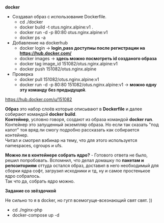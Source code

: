 **docker**

- Создавал образ с использование Dockerfile.
  - cd ./docker
  - docker build -t otus.nginx.alpine:v1 .
  - docker run -d -p 80:80 otus.nginx.alpine:v1
  - docker ps -a
- Добавление на dockerhub
  - docker login -> **login,pass доступны после регистрации на https://hub.docker.com/**
  - docker images -> **здесь можно посмотреть id созданого образа**
  - docker tag image_id 151082/otus.nginx.alpine:v1 
  - docker push 151082/otus.nginx.alpine
- Проверка
  - docker pull 151082/otus.nginx.alpine:v1
  - docker run -d -p 80:80 151082/otus.nginx.alpine:v1 ->  **можно одну эту команду без предыдущей**.  

https://hub.docker.com/u/151082

**Образ** это набор слоёв которые описывают в **Dockerfile** и далее собирают командой **docker build**.  
**Контейнер**, условно говоря, создают из образа командой **docker run**. Контейнер это запущенный экземпляр образа. Но если так сказать "под капот" тоя вряд ли смогу подробно рассказать как собирается контейнер.  
Читал и смотрел вэбинар на тему, что для этого используется namespaces, cgroups и ufs.


**Можно ли в контейнере собрать ядро?** - Готового ответа не было, решил попробовать. Вспомнил, что делал домашку по **пакетам и репозиториям** оттуда остался образ, доставил в него необходимый для сборки ядра софт, загрузил исходники и тд, ну и самое простенькое ядро собралось.  
Так что да, собрать ядро можно. 

**Задание со звёздочкой**

Не сильно то я в docker, но гугл всемогуще-всезнающий свят свят. ))  

- cd ./nginx-php
- docker-compose up -d
